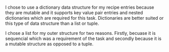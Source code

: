I chose to use a dictionary data structure for my recipe entries because they are mutable and it supports key value pair entries and nested dictionaries which are required for this task. Dictionaries are better suited or this type of data structure than a list or tuple.

I chose a list for my outer structure for two reasons. Firstly, becuase it is sequencial which was a requirement of the task and secondly because it is a mutable structure as opposed to a tuple.
